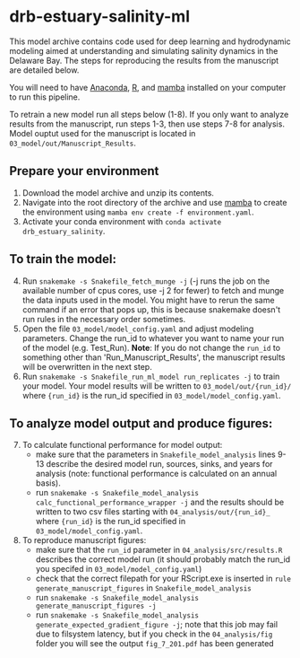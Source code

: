 # drb-estuary-salinity-ml

This model archive contains code used for deep learning and hydrodynamic modeling aimed at understanding and simulating salinity dynamics in the Delaware Bay. The steps for reproducing the results from the manuscript are detailed below.

You will need to have [Anaconda](https://docs.anaconda.com/anaconda/install/index.html), [R](https://cran.r-project.org/), and [mamba](https://mamba.readthedocs.io/en/latest/installation.html) installed on your computer to run this pipeline.

To retrain a new model run all steps below (1-8). If you only want to analyze results from the manuscript, run steps 1-3, then use steps 7-8 for analysis. Model ouptut used for the manuscript is located in `03_model/out/Manuscript_Results`.

## Prepare your environment

1) Download the model archive and unzip its contents.
2) Navigate into the root directory of the archive and use [mamba](https://mamba.readthedocs.io/en/latest/installation.html) to create the environment using `mamba env create -f environment.yaml`.
3) Activate your conda environment with `conda activate drb_estuary_salinity`.

## To train the model:  

4) Run `snakemake -s Snakefile_fetch_munge -j` (-j runs the job on the available number of cpus cores, use -j 2 for fewer) to fetch and munge the data inputs used in the model. You might have to rerun the same command if an error that pops up, this is because snakemake doesn't run rules in the necessary order sometimes.
5) Open the file `03_model/model_config.yaml` and adjust modeling parameters. Change the run_id to whatever you want to name your run of the model (e.g. Test_Run). **Note**: If you do not change the `run_id` to something other than 'Run_Manuscript_Results', the manuscript results will be overwritten in the next step.
6) Run `snakemake -s Snakefile_run_ml_model run_replicates -j` to train your model. Your model results will be written to `03_model/out/{run_id}/` where `{run_id}` is the run_id specified in `03_model/model_config.yaml`.

## To analyze model output and produce figures:

7) To calculate functional performance for model output:
    - make sure that the parameters in `Snakefile_model_analysis` lines 9-13 describe the desired model run, sources, sinks, and years for analysis (note: functional performance is calculated on an annual basis).
    - run `snakemake -s Snakefile_model_analysis calc_functional_performance_wrapper -j` and the results should be written to two csv files starting with `04_analysis/out/{run_id}_` where `{run_id}` is the run_id specified in `03_model/model_config.yaml`.
8) To reproduce manuscript figures:
    - make sure that the `run_id` parameter in `04_analysis/src/results.R` describes the correct model run (it should probably match the run_id you specifed in `03_model/model_config.yaml`)
    - check that the correct filepath for your RScript.exe is inserted in `rule generate_manuscript_figures` in `Snakefile_model_analysis`
    - run `snakemake -s Snakefile_model_analysis generate_manuscript_figures -j`
    - run `snakemake -s Snakefile_model_analysis generate_expected_gradient_figure -j`; note that this job may fail due to filsystem latency, but if you check in the `04_analysis/fig` folder you will see the output `fig_7_201.pdf` has been generated
